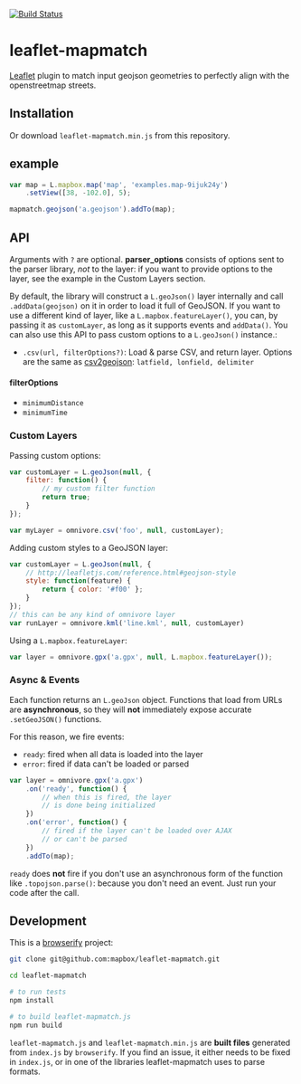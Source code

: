 [![Build Status](https://travis-ci.org/mapbox/leaflet-mapmatch.svg)](https://travis-ci.org/mapbox/leaflet-mapmatch)

# leaflet-mapmatch

[Leaflet](http://leafletjs.com/) plugin to match input geojson geometries to perfectly align with the openstreetmap streets. 


## Installation

<!--use it easily with the [Mapbox Plugins CDN](http://mapbox.com/mapbox.js/plugins/#leaflet-mapmatch):

```html
<script src='//api.tiles.mapbox.com/mapbox.js/plugins/leaflet-mapmatch/v0.2.0/leaflet-mapmatch.min.js'></script>
```

-->

Or download `leaflet-mapmatch.min.js` from this repository.

## example

```js
var map = L.mapbox.map('map', 'examples.map-9ijuk24y')
    .setView([38, -102.0], 5);

mapmatch.geojson('a.geojson').addTo(map);
```

## API

Arguments with `?` are optional. **parser_options** consists of options
sent to the parser library, _not_ to the layer: if you want to provide options
to the layer, see the example in the Custom Layers section.

By default, the library will construct a `L.geoJson()` layer internally and
call `.addData(geojson)` on it in order to load it full of GeoJSON. If you want
to use a different kind of layer, like a `L.mapbox.featureLayer()`, you can,
by passing it as `customLayer`, as long as it supports events and `addData()`.
You can also use this API to pass custom options to a `L.geoJson()` instance.:


* `.csv(url, filterOptions?)`: Load & parse CSV, and return layer. Options are the same as [csv2geojson](https://github.com/mapbox/csv2geojson#api): `latfield, lonfield, delimiter`


#### filterOptions

* `minimumDistance` 
* `minimumTime`

### Custom Layers

Passing custom options:

```js
var customLayer = L.geoJson(null, {
    filter: function() {
        // my custom filter function
        return true;
    }
});

var myLayer = omnivore.csv('foo', null, customLayer);
```

Adding custom styles to a GeoJSON layer:

```js
var customLayer = L.geoJson(null, {
    // http://leafletjs.com/reference.html#geojson-style
    style: function(feature) {
        return { color: '#f00' };
    }
});
// this can be any kind of omnivore layer
var runLayer = omnivore.kml('line.kml', null, customLayer)
```

Using a `L.mapbox.featureLayer`:

```js
var layer = omnivore.gpx('a.gpx', null, L.mapbox.featureLayer());
```

### Async & Events

Each function returns an `L.geoJson` object. Functions that load from URLs
are **asynchronous**, so they will **not** immediately expose accurate `.setGeoJSON()` functions.

For this reason, we fire events:

* `ready`: fired when all data is loaded into the layer
* `error`: fired if data can't be loaded or parsed

```js
var layer = omnivore.gpx('a.gpx')
    .on('ready', function() {
        // when this is fired, the layer
        // is done being initialized
    })
    .on('error', function() {
        // fired if the layer can't be loaded over AJAX
        // or can't be parsed
    })
    .addTo(map);
```

`ready` does **not** fire if you don't use an asynchronous form of the function
like `.topojson.parse()`: because you don't need an event. Just run your code
after the call.

## Development

This is a [browserify](http://browserify.org/) project:

```sh
git clone git@github.com:mapbox/leaflet-mapmatch.git

cd leaflet-mapmatch

# to run tests
npm install

# to build leaflet-mapmatch.js
npm run build
```

`leaflet-mapmatch.js` and `leaflet-mapmatch.min.js` are **built files** generated
from `index.js` by `browserify`. If you find an issue, it either needs to be
fixed in `index.js`, or in one of the libraries leaflet-mapmatch uses
to parse formats.
